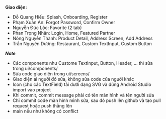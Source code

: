 **Giao diện:**

- Đỗ Quang Hiếu: Splash, Onboarding, Register
- Phạm Xuân An: Forgot Password, Confirm Owner
- Nguyễn Đức Lộc: Favorite (2 tab)
- Phan Trọng Nhân: Login, Home, Featured Partner
- Nông Nguyễn Thành: Product Detail, Address Screen, Add Address
- Trần Nguyên Dương: Restaurant, Custom TextInput, Custom Button

**_Note_**
* Các components như Custome TextInput, Button, Header, ... thì sửa trong ui/components/
* Sửa code giao diện trong ui/screens/
* Giao diện ai người đó sửa, không sửa code của người khác
* Icon (cho các TextField) tải dưới dạng SVG và dùng Android Studio import vào project
* Khi commit, commit message phải có tên màn hình và tên người sửa
* Chỉ commit code màn hình mình sửa, sau đó push lên github và tạo pull request hoặc push thẳng lên
* main nếu như không có conflict

